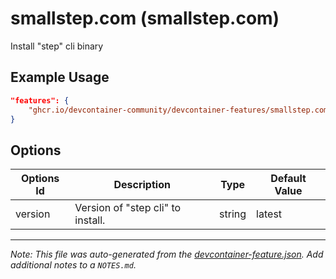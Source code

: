 
# smallstep.com (smallstep.com)

Install "step" cli binary

## Example Usage

```json
"features": {
    "ghcr.io/devcontainer-community/devcontainer-features/smallstep.com:1": {}
}
```

## Options

| Options Id | Description | Type | Default Value |
|-----|-----|-----|-----|
| version | Version of "step cli" to install. | string | latest |



---

_Note: This file was auto-generated from the [devcontainer-feature.json](https://github.com/devcontainer-community/devcontainer-features/blob/main/src/smallstep.com/devcontainer-feature.json).  Add additional notes to a `NOTES.md`._

